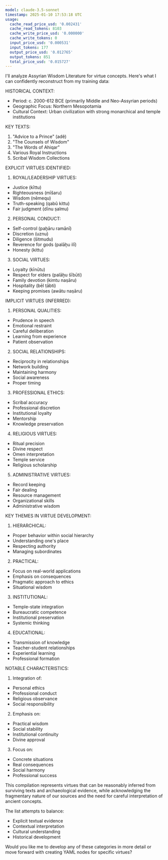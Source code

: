 ```yaml
---
model: claude-3.5-sonnet
timestamp: 2025-01-10 17:53:18 UTC
usage:
  cache_read_price_usd: '0.002431'
  cache_read_tokens: 8103
  cache_write_price_usd: '0.000000'
  cache_write_tokens: 0
  input_price_usd: '0.000531'
  input_tokens: 177
  output_price_usd: '0.012765'
  output_tokens: 851
  total_price_usd: '0.015727'
---
```


I'll analyze Assyrian Wisdom Literature for virtue concepts. Here's what I can confidently reconstruct from my training data:

HISTORICAL CONTEXT:
- Period: c. 2000-612 BCE (primarily Middle and Neo-Assyrian periods)
- Geographic Focus: Northern Mesopotamia
- Cultural Context: Urban civilization with strong monarchical and temple institutions

KEY TEXTS:
1. "Advice to a Prince" (adê)
2. "The Counsels of Wisdom"
3. "The Words of Ahiqar"
4. Various Royal Instructions
5. Scribal Wisdom Collections

EXPLICIT VIRTUES IDENTIFIED:

1. ROYAL/LEADERSHIP VIRTUES:
- Justice (kīttu)
- Righteousness (mīšaru)
- Wisdom (nēmequ)
- Truth-speaking (qabû kittu)
- Fair judgment (dīnu ṣalmu)

2. PERSONAL CONDUCT:
- Self-control (paḫāru ramānī)
- Discretion (uznu)
- Diligence (šitmudu)
- Reverence for gods (palāḫu ilī)
- Honesty (kittu)

3. SOCIAL VIRTUES:
- Loyalty (kīnūtu)
- Respect for elders (palāḫu šībūti)
- Family devotion (kimtu naṣāru)
- Hospitality (bēl ṭābti)
- Keeping promises (awātu naṣāru)

IMPLICIT VIRTUES (INFERRED):

1. PERSONAL QUALITIES:
- Prudence in speech
- Emotional restraint
- Careful deliberation
- Learning from experience
- Patient observation

2. SOCIAL RELATIONSHIPS:
- Reciprocity in relationships
- Network building
- Maintaining harmony
- Social awareness
- Proper timing

3. PROFESSIONAL ETHICS:
- Scribal accuracy
- Professional discretion
- Institutional loyalty
- Mentorship
- Knowledge preservation

4. RELIGIOUS VIRTUES:
- Ritual precision
- Divine respect
- Omen interpretation
- Temple service
- Religious scholarship

5. ADMINISTRATIVE VIRTUES:
- Record keeping
- Fair dealing
- Resource management
- Organizational skills
- Administrative wisdom

KEY THEMES IN VIRTUE DEVELOPMENT:

1. HIERARCHICAL:
- Proper behavior within social hierarchy
- Understanding one's place
- Respecting authority
- Managing subordinates

2. PRACTICAL:
- Focus on real-world applications
- Emphasis on consequences
- Pragmatic approach to ethics
- Situational wisdom

3. INSTITUTIONAL:
- Temple-state integration
- Bureaucratic competence
- Institutional preservation
- Systemic thinking

4. EDUCATIONAL:
- Transmission of knowledge
- Teacher-student relationships
- Experiential learning
- Professional formation

NOTABLE CHARACTERISTICS:

1. Integration of:
- Personal ethics
- Professional conduct
- Religious observance
- Social responsibility

2. Emphasis on:
- Practical wisdom
- Social stability
- Institutional continuity
- Divine approval

3. Focus on:
- Concrete situations
- Real consequences
- Social harmony
- Professional success

This compilation represents virtues that can be reasonably inferred from surviving texts and archaeological evidence, while acknowledging the fragmentary nature of our sources and the need for careful interpretation of ancient concepts.

The list attempts to balance:
- Explicit textual evidence
- Contextual interpretation
- Cultural understanding
- Historical development

Would you like me to develop any of these categories in more detail or move forward with creating YAML nodes for specific virtues?